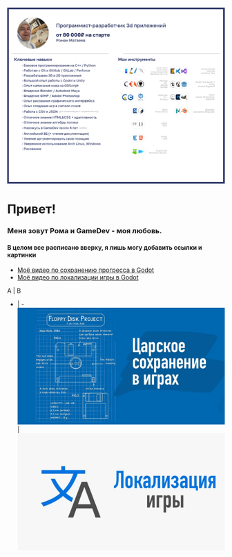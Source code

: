 ![main](main.png "Обо мне")

# Привет!
### Меня зовут Рома и GameDev - моя любовь.

#### В целом все расписано вверху, я лишь могу добавить ссылки и картинки
- [Моё видео по сохранению прогресса в Godot](https://youtu.be/5NgE_IJVtmk)
- [Моё видео по локализации игры в Godot](https://youtu.be/yHgU3tU0Nw0)

A | B
- | - 
![alt](maxresdefault.jpg) | ![MX1](max1resdefault.jpg)
